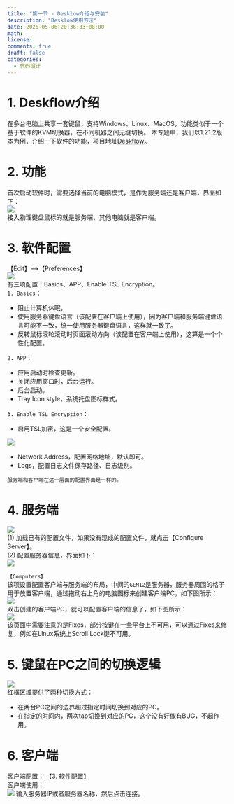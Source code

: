 ```yaml
---
title: "第一节 - Desklow介绍与安装"
description: "Desklow使用方法"
date: 2025-05-06T20:36:33+08:00
math: 
license: 
comments: true
draft: false
categories:
  - 代码设计
---
```


# 1. Deskflow介绍
在多台电脑上共享一套键鼠，支持Windows、Linux、MacOS，功能类似于一个基于软件的KVM切换器，在不同机器之间无缝切换。 本专题中，我们以1.21.2版本为例，介绍一下软件的功能，项目地址[Deskflow](https://github.com/deskflow/deskflow)。

# 2. 功能
首次启动软件时，需要选择当前的电脑模式，是作为服务端还是客户端，界面如下：     
![](Deskflow.svg)    
接入物理键盘鼠标的就是服务端，其他电脑就是客户端。

# 3. 软件配置
【Edit】-->【Preferences】         
![](软件配置.png)      
有三项配置：Basics、APP、Enable TSL Encryption。  
`1. Basics`：
- 阻止计算机休眠。
- 使用服务器键盘语言（该配置在客户端上使用），因为客户端和服务端键盘语言可能不一致，统一使用服务器键盘语言，这样就一致了。
- 反转鼠标滚轮滚动时页面滚动方向（该配置在客户端上使用），这算是一个个性化配置。

`2. APP`：
- 应用启动时检查更新。
- 关闭应用窗口时，后台运行。
- 后台启动。
- Tray Icon style，系统托盘图标样式。

`3. Enable TSL Encryption`：     
- 启用TSL加密，这是一个安全配置。

![](软件网络地址配置.png)        
- Network Address，配置网络地址，默认即可。
- Logs，配置日志文件保存路径、日志级别。

`服务端和客户端在这一层面的配置界面是一样的。`

# 4. 服务端
![](服务器设置.png)   
(1) 加载已有的配置文件，如果没有现成的配置文件，就点击【Configure Server】。   
(2) 配置服务器信息，界面如下：        
![](服务器配置界面.png)    

`【Computers】`   
该项设置配置客户端与服务端的布局，中间的`GEM12`是服务器，服务器周围的格子用于放置客户端，通过拖动右上角的电脑图标来创建客户端PC，如下图所示：            
![](创建客户端.png)         
双击创建的客户端PC，就可以配置客户端的信息了，如下图所示：       
![](客户端PC配置.png)         
该页面中需要注意的是Fixes，部分按键在一些平台上不可用，可以通过Fixes来修复，例如在Linux系统上Scroll Lock键不可用。        


# 5. 键鼠在PC之间的切换逻辑
![](PC之间切换逻辑.png)   
红框区域提供了两种切换方式：    
- 在两台PC之间的边界超过指定时间切换到对应的PC。    
- 在指定的时间内，两次tap切换到对应的PC，这个没有好像有BUG，不起作用。

# 6. 客户端
客户端配置： 【3. 软件配置】  
客户端使用：    
![](客户端使用.png)
输入服务器IP或者服务器名称，然后点击连接。
